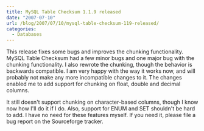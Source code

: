 ```yaml
---
title: MySQL Table Checksum 1.1.9 released
date: "2007-07-10"
url: /blog/2007/07/10/mysql-table-checksum-119-released/
categories:
  - Databases
---
```


This release fixes some bugs and improves the chunking functionality. MySQL Table Checksum had a few minor bugs and one major bug with the chunking functionality. I also rewrote the chunking, though the behavior is backwards compatible. I am very happy with the way it works now, and will probably not make any more incompatible changes to it. The changes enabled me to add support for chunking on float, double and decimal columns.

It still doesn't support chunking on character-based columns, though I know now how I'll do it if I do. Also, support for ENUM and SET shouldn't be hard to add. I have no need for these features myself. If you need it, please file a bug report on the Sourceforge tracker.
